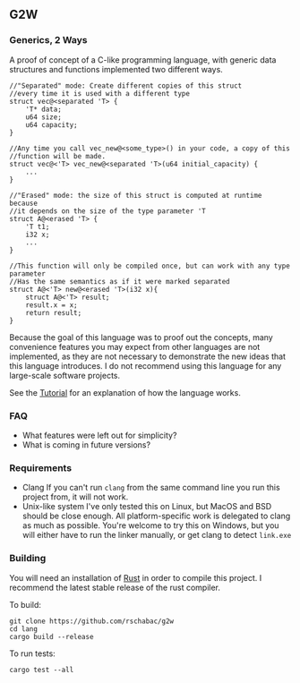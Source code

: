 G2W
---
### **G**enerics, **2** **W**ays
A proof of concept of a C-like programming language, with generic data structures and functions implemented
two different ways.

```c-language
//"Separated" mode: Create different copies of this struct
//every time it is used with a different type
struct vec@<separated 'T> {
	'T* data;
	u64 size;
	u64 capacity;
}

//Any time you call vec_new@<some_type>() in your code, a copy of this
//function will be made.
struct vec@<'T> vec_new@<separated 'T>(u64 initial_capacity) {
	...
}

//"Erased" mode: the size of this struct is computed at runtime because
//it depends on the size of the type parameter 'T
struct A@<erased 'T> {
	'T t1;
	i32 x;
	...
}

//This function will only be compiled once, but can work with any type parameter
//Has the same semantics as if it were marked separated
struct A@<'T> new@<erased 'T>(i32 x){
	struct A@<'T> result;
	result.x = x;
	return result;
}
```

Because the goal of this language was to proof out the concepts, many convenience features
you may expect from other languages are not implemented, as they are not necessary to demonstrate the new ideas
that this language introduces. I do not recommend using this language for any large-scale software projects.

See the [Tutorial](tutorial.md) for an explanation of how the language works.

### FAQ

* What features were left out for simplicity?
* What is coming in future versions?

### Requirements
- Clang
If you can\'t run `clang` from the same command line you run this project from, it will not work.
- Unix-like system
I\'ve only tested this on Linux, but MacOS and BSD should be close enough.
All platform-specific work is delegated to clang as much as possible.
You\'re welcome to try this on Windows, but you will either have to run the linker manually, or get clang to detect `link.exe`

### Building

You will need an installation of [Rust](https://www.rust-lang.org/) in order to compile this project.
I recommend the latest stable release of the rust compiler.

To build:

```
git clone https://github.com/rschabac/g2w
cd lang
cargo build --release
```

To run tests:

```
cargo test --all
```
